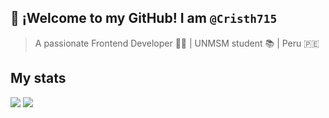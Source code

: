 ## 👋 ¡Welcome to my GitHub! I am `@Cristh715`
> A passionate Frontend Developer 👨‍💻 | UNMSM student 📚 | Peru 🇵🇪

## My stats

![](https://github-readme-stats.vercel.app/api/top-langs?username=cristh715&show_icons=true&locale=en&theme=transparent) ![](https://github-readme-stats.vercel.app/api?username=cristh715&show_icons=true&theme=transparent)

